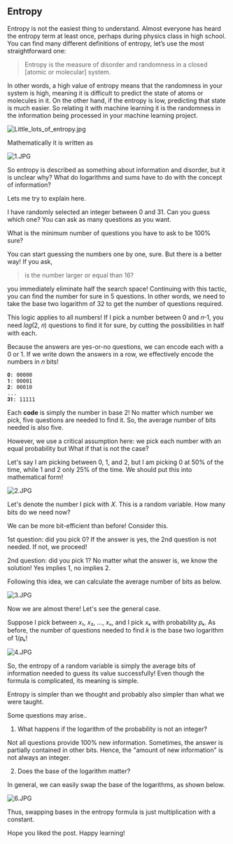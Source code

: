## Entropy

Entropy is not the easiest thing to understand. Almost everyone has heard the entropy term at least once, perhaps during physics class in high school. You can find many different definitions of entropy, let’s use the most straightforward one:

> Entropy is the measure of disorder and randomness in a closed [atomic or molecular] system.

In other words, a high value of entropy means that the randomness in your system is high, meaning it is difficult to predict the state of atoms or molecules in it. On the other hand, if the entropy is low, predicting that state is much easier. So relating it with machine learning it is the randomness in the information being processed in your machine learning project.


![Little_lots_of_entropy.jpg](https://cdn.hashnode.com/res/hashnode/image/upload/v1641551179129/sms-DUxhF.jpeg)

Mathematically it is written as 

![1.JPG](https://cdn.hashnode.com/res/hashnode/image/upload/v1641535344154/jR-o1qTZq.jpeg)

So entropy is described as something about information and disorder, but it is unclear why? What do logarithms and sums have to do with the concept of information?

Lets me try to explain here.

I have randomly selected an integer between 0 and 31. Can you guess which one? You can ask as many questions as you want. 

What is the minimum number of questions you have to ask to be 100% sure?

You can start guessing the numbers one by one, sure. But there is a better way! If you ask, 
> is the number larger or equal than 16?
 
you immediately eliminate half the search space! Continuing with this tactic, you can find the number for sure in 5 questions. In other words, we need to take the base two logarithm of 32 to get the number of questions required.

This logic applies to all numbers! If I pick a number between 0 and 𝑛-1, you need 𝑙𝑜𝑔(2, 𝑛) questions to find it for sure, by cutting the possibilities in half with each. 

Because the answers are yes-or-no questions, we can encode each with a 0 or 1. If we write down the answers in a row, we effectively encode the numbers in 𝑛 bits!


```
𝟎: 00000
𝟏: 00001
𝟐: 00010
...
𝟑𝟏: 11111
``` 

Each **code** is simply the number in base 2! No matter which number we pick, five questions are needed to find it. So, the average number of bits needed is also five.

However, we use a critical assumption here: we pick each number with an equal probability but What if that is not the case? 

Let's say I am picking between 0, 1, and 2, but I am picking 0 at 50% of the time, while 1 and 2 only 25% of the time. We should put this into mathematical form!

![2.JPG](https://cdn.hashnode.com/res/hashnode/image/upload/v1641536025953/5RWvTHRFy.jpeg)

Let's denote the number I pick with 𝑋. This is a random variable. How many bits do we need now?

We can be more bit-efficient than before! Consider this. 

1st question: did you pick 0?
If the answer is yes, the 2nd question is not needed. If not, we proceed!

2nd question: did you pick 1?
No matter what the answer is, we know the solution! Yes implies 1, no implies 2.

Following this idea, we can calculate the average number of bits as below.

![3.JPG](https://cdn.hashnode.com/res/hashnode/image/upload/v1641536200057/GfUL1cdqU.jpeg)

Now we are almost there! Let's see the general case.

Suppose I pick between  𝑥₁, 𝑥₂, ..., 𝑥ₙ, and I pick 𝑥ₖ with probability 𝑝ₖ. As before, the number of questions needed to find 𝑘 is the base two logarithm of 1/𝑝ₖ! 

![4.JPG](https://cdn.hashnode.com/res/hashnode/image/upload/v1641536375843/ZcmeNQHORv.jpeg)

So, the entropy of a random variable is simply the average bits of information needed to guess its value successfully! Even though the formula is complicated, its meaning is simple.

Entropy is simpler than we thought and probably also simpler than what we were taught.

Some questions may arise..

1. What happens if the logarithm of the probability is not an integer?

Not all questions provide 100% new information. Sometimes, the answer is partially contained in other bits. Hence, the "amount of new information" is not always an integer.

2. Does the base of the logarithm matter?

In general, we can easily swap the base of the logarithms, as shown below.

![6.JPG](https://cdn.hashnode.com/res/hashnode/image/upload/v1641550218076/PjQaT5OyK.jpeg)

Thus, swapping bases in the entropy formula is just multiplication with a constant.

Hope you liked the post. Happy learning!







